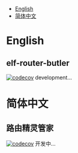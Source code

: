 - [English](#English)
- [简体中文](#简体中文)
# English
## elf-router-butler
[![codecov](https://codecov.io/gh/MoeCinnamo/elf-router-butler/graph/badge.svg?token=9ZAQ9OKF0Q)](https://codecov.io/gh/MoeCinnamo/elf-router-butler)
development...

# 简体中文
## 路由精灵管家
[![codecov](https://codecov.io/gh/MoeCinnamo/elf-router-butler/graph/badge.svg?token=9ZAQ9OKF0Q)](https://codecov.io/gh/MoeCinnamo/elf-router-butler)
开发中...